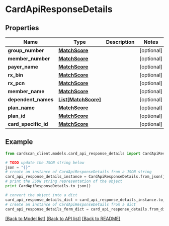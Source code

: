 # CardApiResponseDetails


## Properties
Name | Type | Description | Notes
------------ | ------------- | ------------- | -------------
**group_number** | [**MatchScore**](MatchScore.md) |  | [optional] 
**member_number** | [**MatchScore**](MatchScore.md) |  | [optional] 
**payer_name** | [**MatchScore**](MatchScore.md) |  | [optional] 
**rx_bin** | [**MatchScore**](MatchScore.md) |  | [optional] 
**rx_pcn** | [**MatchScore**](MatchScore.md) |  | [optional] 
**member_name** | [**MatchScore**](MatchScore.md) |  | [optional] 
**dependent_names** | [**List[MatchScore]**](MatchScore.md) |  | [optional] 
**plan_name** | [**MatchScore**](MatchScore.md) |  | [optional] 
**plan_id** | [**MatchScore**](MatchScore.md) |  | [optional] 
**card_specific_id** | [**MatchScore**](MatchScore.md) |  | [optional] 

## Example

```python
from cardscan_client.models.card_api_response_details import CardApiResponseDetails

# TODO update the JSON string below
json = "{}"
# create an instance of CardApiResponseDetails from a JSON string
card_api_response_details_instance = CardApiResponseDetails.from_json(json)
# print the JSON string representation of the object
print CardApiResponseDetails.to_json()

# convert the object into a dict
card_api_response_details_dict = card_api_response_details_instance.to_dict()
# create an instance of CardApiResponseDetails from a dict
card_api_response_details_form_dict = card_api_response_details.from_dict(card_api_response_details_dict)
```
[[Back to Model list]](../README.md#documentation-for-models) [[Back to API list]](../README.md#documentation-for-api-endpoints) [[Back to README]](../README.md)


